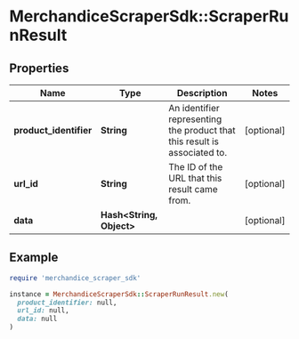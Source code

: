 # MerchandiceScraperSdk::ScraperRunResult

## Properties

| Name | Type | Description | Notes |
| ---- | ---- | ----------- | ----- |
| **product_identifier** | **String** | An identifier representing the product that this result is associated to. | [optional] |
| **url_id** | **String** | The ID of the URL that this result came from. | [optional] |
| **data** | **Hash&lt;String, Object&gt;** |  | [optional] |

## Example

```ruby
require 'merchandice_scraper_sdk'

instance = MerchandiceScraperSdk::ScraperRunResult.new(
  product_identifier: null,
  url_id: null,
  data: null
)
```

